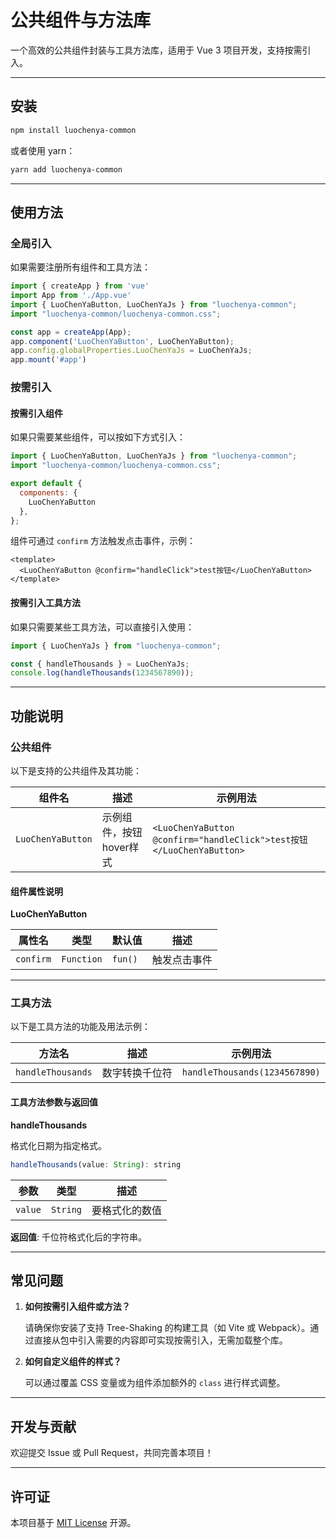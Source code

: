 # 公共组件与方法库

一个高效的公共组件封装与工具方法库，适用于 Vue 3 项目开发，支持按需引入。

---

## 安装

```bash
npm install luochenya-common
```

或者使用 yarn：

```bash
yarn add luochenya-common
```

---

## 使用方法

### 全局引入

如果需要注册所有组件和工具方法：

```javascript
import { createApp } from 'vue'
import App from './App.vue'
import { LuoChenYaButton, LuoChenYaJs } from "luochenya-common";
import "luochenya-common/luochenya-common.css";

const app = createApp(App);
app.component('LuoChenYaButton', LuoChenYaButton);
app.config.globalProperties.LuoChenYaJs = LuoChenYaJs;
app.mount('#app')
```

### **按需引入**

#### 按需引入组件

如果只需要某些组件，可以按如下方式引入：

```javascript
import { LuoChenYaButton, LuoChenYaJs } from "luochenya-common";
import "luochenya-common/luochenya-common.css";

export default {
  components: {
    LuoChenYaButton
  },
};
```

组件可通过 `confirm` 方法触发点击事件，示例：

```vue
<template>
  <LuoChenYaButton @confirm="handleClick">test按钮</LuoChenYaButton>
</template>
```

#### 按需引入工具方法

如果只需要某些工具方法，可以直接引入使用：

```javascript
import { LuoChenYaJs } from "luochenya-common";

const { handleThousands } = LuoChenYaJs;
console.log(handleThousands(1234567890));
```

---

## 功能说明

### **公共组件**

以下是支持的公共组件及其功能：

| 组件名              | 描述                                       | 示例用法                                                    |
|---------------------|--------------------------------------------|------------------------------------------------------------|
| `LuoChenYaButton`     | 示例组件，按钮hover样式                 | `<LuoChenYaButton @confirm="handleClick">test按钮</LuoChenYaButton>`                     |

#### 组件属性说明

**LuoChenYaButton**

| 属性名         | 类型     | 默认值        | 描述                   |
|----------------|----------|---------------|------------------------|
| `confirm`        | `Function` | `fun()`          | 触发点击事件         |

---

### **工具方法**

以下是工具方法的功能及用法示例：

| 方法名              | 描述                                | 示例用法                                |
|---------------------|-------------------------------------|-----------------------------------------|
| `handleThousands`        | 数字转换千位符               | `handleThousands(1234567890)` |

#### 工具方法参数与返回值

**handleThousands**

格式化日期为指定格式。

```javascript
handleThousands(value: String): string
```

| 参数       | 类型     | 描述                     |
|------------|----------|--------------------------|
| `value`     | `String`   | 要格式化的数值       |

**返回值**: 千位符格式化后的字符串。

---

## 常见问题

1. **如何按需引入组件或方法？**

   请确保你安装了支持 Tree-Shaking 的构建工具（如 Vite 或 Webpack）。通过直接从包中引入需要的内容即可实现按需引入，无需加载整个库。

2. **如何自定义组件的样式？**

   可以通过覆盖 CSS 变量或为组件添加额外的 `class` 进行样式调整。

---

## 开发与贡献

欢迎提交 Issue 或 Pull Request，共同完善本项目！

---

## 许可证

本项目基于 [MIT License](LICENSE) 开源。

